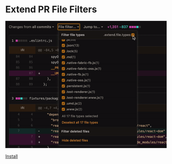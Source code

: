 # Extend PR File Filters

![extend-file-types-filter-demo](assets/extend-file-types-demo.gif)

[Install](https://github.com/iamogbz/oh-my-scripts/raw/feat/pr-file-filters/scripts/pr-file-filters/index.user.js)
